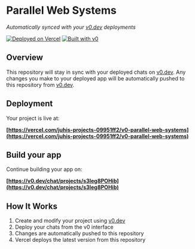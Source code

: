 # Parallel Web Systems

*Automatically synced with your [v0.dev](https://v0.dev) deployments*

[![Deployed on Vercel](https://img.shields.io/badge/Deployed%20on-Vercel-black?style=for-the-badge&logo=vercel)](https://vercel.com/juhis-projects-09951ff2/v0-parallel-web-systems)
[![Built with v0](https://img.shields.io/badge/Built%20with-v0.dev-black?style=for-the-badge)](https://v0.dev/chat/projects/s3Ieg8POHib)

## Overview

This repository will stay in sync with your deployed chats on [v0.dev](https://v0.dev).
Any changes you make to your deployed app will be automatically pushed to this repository from [v0.dev](https://v0.dev).

## Deployment

Your project is live at:

**[https://vercel.com/juhis-projects-09951ff2/v0-parallel-web-systems](https://vercel.com/juhis-projects-09951ff2/v0-parallel-web-systems)**

## Build your app

Continue building your app on:

**[https://v0.dev/chat/projects/s3Ieg8POHib](https://v0.dev/chat/projects/s3Ieg8POHib)**

## How It Works

1. Create and modify your project using [v0.dev](https://v0.dev)
2. Deploy your chats from the v0 interface
3. Changes are automatically pushed to this repository
4. Vercel deploys the latest version from this repository